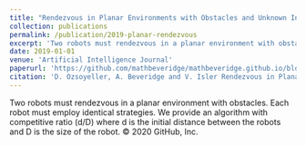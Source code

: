 ```yaml
---
title: "Rendezvous in Planar Environments with Obstacles and Unknown Initial Distance"
collection: publications
permalink: /publication/2019-planar-rendezvous
excerpt: 'Two robots must rendezvous in a planar environment with obstacles. Each robot must use the same strategy. We provide an algorithm with competitive ratio O(d/D) where d is the initial distance between the robots and D is the size of the robot.'
date: 2019-01-01
venue: 'Artificial Intelligence Journal'
paperurl: 'https://github.com/mathbeveridge/mathbeveridge.github.io/blob/master/files/planar-rendezvous2018.pdf'
citation: 'D. Ozsoyeller, A. Beveridge and V. Isler Rendezvous in Planar Environments with Obstacles and Unknown Initial Distance, Artificial Intelligence Journal, Vol. 273 (2019), 19-36.' 
---
```


Two robots must rendezvous in a planar environment with obstacles. Each robot must employ identical strategies. We provide an algorithm with competitive ratio (d/D) where d is the initial distance between the robots and D is the size of the robot.
© 2020 GitHub, Inc.
